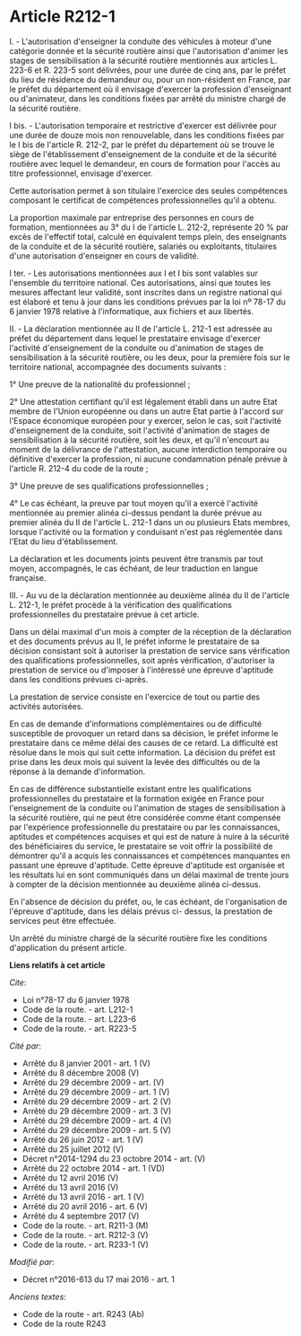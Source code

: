 # Article R212-1

I. - L'autorisation d'enseigner la conduite des véhicules à moteur d'une catégorie donnée et la sécurité routière ainsi que
l'autorisation d'animer les stages de sensibilisation à la sécurité routière mentionnés aux articles L. 223-6 et R. 223-5
sont délivrées, pour une durée de cinq ans, par le préfet du lieu de résidence du demandeur ou, pour un non-résident en
France, par le préfet du département où il envisage d'exercer la profession d'enseignant ou d'animateur, dans les conditions
fixées par arrêté du ministre chargé de la sécurité routière. 

I bis. - L'autorisation temporaire et restrictive d'exercer est délivrée pour une durée de douze mois non renouvelable, dans
les conditions fixées par le I bis de l'article R. 212-2, par le préfet du département où se trouve le siège de
l'établissement d'enseignement de la conduite et de la sécurité routière avec lequel le demandeur, en cours de formation pour
l'accès au titre professionnel, envisage d'exercer. 

Cette autorisation permet à son titulaire l'exercice des seules compétences composant le certificat de compétences
professionnelles qu'il a obtenu. 

La proportion maximale par entreprise des personnes en cours de formation, mentionnées au 3° du I de l'article L. 212-2,
représente 20 % par excès de l'effectif total, calculé en équivalent temps plein, des enseignants de la conduite et de la
sécurité routière, salariés ou exploitants, titulaires d'une autorisation d'enseigner en cours de validité. 

I ter. - Les autorisations mentionnées aux I et I bis sont valables sur l'ensemble du territoire national. Ces autorisations,
ainsi que toutes les mesures affectant leur validité, sont inscrites dans un registre national qui est élaboré et tenu à jour
dans les conditions prévues par la loi nº 78-17 du 6 janvier 1978 relative à l'informatique, aux fichiers et aux libertés. 

II. - La déclaration mentionnée au II de l'article L. 212-1 est adressée au préfet du département dans lequel le prestataire
envisage d'exercer l'activité d'enseignement de la conduite ou d'animation de stages de sensibilisation à la sécurité
routière, ou les deux, pour la première fois sur le territoire national, accompagnée des documents suivants : 

1° Une preuve de la nationalité du professionnel ; 

2° Une attestation certifiant qu'il est légalement établi dans un autre Etat membre de l'Union européenne ou dans un autre
Etat partie à l'accord sur l'Espace économique européen pour y exercer, selon le cas, soit l'activité d'enseignement de la
conduite, soit l'activité d'animation de stages de sensibilisation à la sécurité routière, soit les deux, et qu'il n'encourt
au moment de la délivrance de l'attestation, aucune interdiction temporaire ou définitive d'exercer la profession, ni aucune
condamnation pénale prévue à l'article R. 212-4 du code de la route ; 

3° Une preuve de ses qualifications professionnelles ; 

4° Le cas échéant, la preuve par tout moyen qu'il a exercé l'activité mentionnée au premier alinéa ci-dessus pendant la durée
prévue au premier alinéa du II de l'article L. 212-1 dans un ou plusieurs Etats membres, lorsque l'activité ou la formation y
conduisant n'est pas réglementée dans l'Etat du lieu d'établissement.

La déclaration et les documents joints peuvent être transmis par tout moyen, accompagnés, le cas échéant, de leur traduction
en langue française. 

III. - Au vu de la déclaration mentionnée au deuxième alinéa du II de l'article L. 212-1, le préfet procède à la vérification
des qualifications professionnelles du prestataire prévue à cet article.

Dans un délai maximal d'un mois à compter de la réception de la déclaration et des documents prévus au II, le préfet informe
le prestataire de sa décision consistant soit à autoriser la prestation de service sans vérification des qualifications
professionnelles, soit après vérification, d'autoriser la prestation de service ou d'imposer à l'intéressé une épreuve
d'aptitude dans les conditions prévues ci-après.

La prestation de service consiste en l'exercice de tout ou partie des activités autorisées.

En cas de demande d'informations complémentaires ou de difficulté susceptible de provoquer un retard dans sa décision, le
préfet informe le prestataire dans ce même délai des causes de ce retard. La difficulté est résolue dans le mois qui suit
cette information. La décision du préfet est prise dans les deux mois qui suivent la levée des difficultés ou de la réponse à
la demande d'information.

En cas de différence substantielle existant entre les qualifications professionnelles du prestataire et la formation exigée
en France pour l'enseignement de la conduite ou l'animation de stages de sensibilisation à la sécurité routière, qui ne peut
être considérée comme étant compensée par l'expérience professionnelle du prestataire ou par les connaissances, aptitudes et
compétences acquises et qui est de nature à nuire à la sécurité des bénéficiaires du service, le prestataire se voit offrir
la possibilité de démontrer qu'il a acquis les connaissances et compétences manquantes en passant une épreuve d'aptitude.
Cette épreuve d'aptitude est organisée et les résultats lui en sont communiqués dans un délai maximal de trente jours à
compter de la décision mentionnée au deuxième alinéa ci-dessus. 

En l'absence de décision du préfet, ou, le cas échéant, de l'organisation de l'épreuve d'aptitude, dans les délais prévus ci-
dessus, la prestation de services peut être effectuée. 

Un arrêté du ministre chargé de la sécurité routière fixe les conditions d'application du présent article.

**Liens relatifs à cet article**

_Cite_:

  - Loi n°78-17 du 6 janvier 1978
  - Code de la route. - art. L212-1
  - Code de la route. - art. L223-6
  - Code de la route. - art. R223-5

_Cité par_:

  - Arrêté du 8 janvier 2001 - art. 1 (V)
  - Arrêté du 8 décembre 2008 (V)
  - Arrêté du 29 décembre 2009 - art. (V)
  - Arrêté du 29 décembre 2009 - art. 1 (V)
  - Arrêté du 29 décembre 2009 - art. 2 (V)
  - Arrêté du 29 décembre 2009 - art. 3 (V)
  - Arrêté du 29 décembre 2009 - art. 4 (V)
  - Arrêté du 29 décembre 2009 - art. 5 (V)
  - Arrêté du 26 juin 2012 - art. 1 (V)
  - Arrêté du 25 juillet 2012 (V)
  - Décret n°2014-1294 du 23 octobre 2014 - art. (V)
  - Arrêté du 22 octobre 2014 - art. 1 (VD)
  - Arrêté du 12 avril 2016 (V)
  - Arrêté du 13 avril 2016 (V)
  - Arrêté du 13 avril 2016 - art. 1 (V)
  - Arrêté du 20 avril 2016 - art. 6 (V)
  - Arrêté du 4 septembre 2017 (V)
  - Code de la route. - art. R211-3 (M)
  - Code de la route. - art. R212-3 (V)
  - Code de la route. - art. R233-1 (V)

_Modifié par_:

  - Décret n°2016-613 du 17 mai 2016 - art. 1

_Anciens textes_:

  - Code de la route - art. R243 (Ab)
  - Code de la route R243
